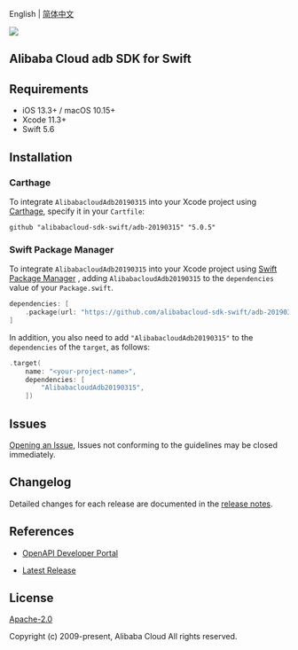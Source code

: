 English | [简体中文](README-CN.md)

![](https://aliyunsdk-pages.alicdn.com/icons/AlibabaCloud.svg)

## Alibaba Cloud adb SDK for Swift

## Requirements

- iOS 13.3+ / macOS 10.15+
- Xcode 11.3+
- Swift 5.6

## Installation

### Carthage

To integrate `AlibabacloudAdb20190315` into your Xcode project using [Carthage](https://github.com/Carthage/Carthage), specify it in your `Cartfile`:

```ogdl
github "alibabacloud-sdk-swift/adb-20190315" "5.0.5"
```

### Swift Package Manager

To integrate `AlibabacloudAdb20190315` into your Xcode project using [Swift Package Manager](https://swift.org/package-manager/) , adding `AlibabacloudAdb20190315` to the `dependencies` value of your `Package.swift`.

```swift
dependencies: [
    .package(url: "https://github.com/alibabacloud-sdk-swift/adb-20190315.git", from: "5.0.5")
]
```

In addition, you also need to add `"AlibabacloudAdb20190315"` to the `dependencies` of the `target`, as follows:

```swift
.target(
    name: "<your-project-name>",
    dependencies: [
        "AlibabacloudAdb20190315",
    ])
```

## Issues

[Opening an Issue](https://github.com/alibabacloud-sdk-swift/adb-20190315/issues/new), Issues not conforming to the guidelines may be closed immediately.

## Changelog

Detailed changes for each release are documented in the [release notes](./ChangeLog.txt).

## References

* [OpenAPI Developer Portal](https://next.api.alibabacloud.com/home)
- [Latest Release](https://github.com/alibabacloud-sdk-swift/adb-20190315)

## License

[Apache-2.0](http://www.apache.org/licenses/LICENSE-2.0)

Copyright (c) 2009-present, Alibaba Cloud All rights reserved.
